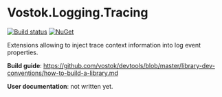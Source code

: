# Vostok.Logging.Tracing

[![Build status](https://ci.appveyor.com/api/projects/status/github/vostok/logging.tracing?svg=true&branch=master)](https://ci.appveyor.com/project/vostok/logging.tracing/branch/master)
[![NuGet](https://img.shields.io/nuget/v/Vostok.Logging.Tracing.svg)](https://www.nuget.org/packages/Vostok.Logging.Tracing)

Extensions allowing to inject trace context information into log event properties.


**Build guide**: https://github.com/vostok/devtools/blob/master/library-dev-conventions/how-to-build-a-library.md

**User documentation**: not written yet.